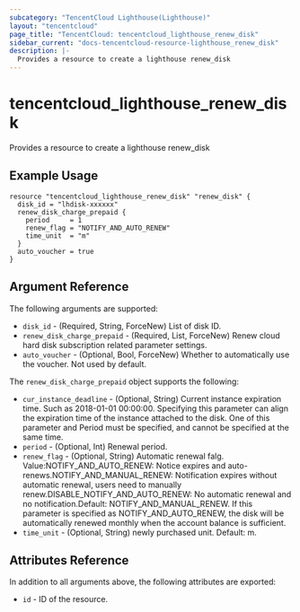 ```yaml
---
subcategory: "TencentCloud Lighthouse(Lighthouse)"
layout: "tencentcloud"
page_title: "TencentCloud: tencentcloud_lighthouse_renew_disk"
sidebar_current: "docs-tencentcloud-resource-lighthouse_renew_disk"
description: |-
  Provides a resource to create a lighthouse renew_disk
---
```


# tencentcloud_lighthouse_renew_disk

Provides a resource to create a lighthouse renew_disk

## Example Usage

```hcl
resource "tencentcloud_lighthouse_renew_disk" "renew_disk" {
  disk_id = "lhdisk-xxxxxx"
  renew_disk_charge_prepaid {
    period     = 1
    renew_flag = "NOTIFY_AND_AUTO_RENEW"
    time_unit  = "m"
  }
  auto_voucher = true
}
```

## Argument Reference

The following arguments are supported:

* `disk_id` - (Required, String, ForceNew) List of disk ID.
* `renew_disk_charge_prepaid` - (Required, List, ForceNew) Renew cloud hard disk subscription related parameter settings.
* `auto_voucher` - (Optional, Bool, ForceNew) Whether to automatically use the voucher. Not used by default.

The `renew_disk_charge_prepaid` object supports the following:

* `cur_instance_deadline` - (Optional, String) Current instance expiration time. Such as 2018-01-01 00:00:00. Specifying this parameter can align the expiration time of the instance attached to the disk. One of this parameter and Period must be specified, and cannot be specified at the same time.
* `period` - (Optional, Int) Renewal period.
* `renew_flag` - (Optional, String) Automatic renewal falg. Value:NOTIFY_AND_AUTO_RENEW: Notice expires and auto-renews.NOTIFY_AND_MANUAL_RENEW: Notification expires without automatic renewal, users need to manually renew.DISABLE_NOTIFY_AND_AUTO_RENEW: No automatic renewal and no notification.Default: NOTIFY_AND_MANUAL_RENEW. If this parameter is specified as NOTIFY_AND_AUTO_RENEW, the disk will be automatically renewed monthly when the account balance is sufficient.
* `time_unit` - (Optional, String) newly purchased unit. Default: m.

## Attributes Reference

In addition to all arguments above, the following attributes are exported:

* `id` - ID of the resource.



